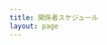 ```yaml
---
title: 関係者スケジュール
layout: page
---
```


  <head>
    <meta charset='utf-8' />
    <meta name="robots" content="noindex">
    <link href='assets/css/fullcalendar/main.css' rel='stylesheet' />
    <script src='assets/javascripts/fullcalendar/main.js'></script>
    <script src='assets/javascripts/fullcalendar/locales/ja.js'></script>
    <script>

        function AutoLink(str) {
            var regexp_url = /((h?)(ttps?:\/\/[a-zA-Z0-9.\-_@:/~?%&;=+#',()*!]+))/g; // ']))/;
            var regexp_makeLink = function(all, url, h, href) {
                return '<a href="h' + href + '">' + url + '</a>';
            }
            return str.replace(regexp_url, regexp_makeLink);
        }


      document.addEventListener('DOMContentLoaded', function() {
      var calendarEl = document.getElementById('calendar');

      let calendar = new FullCalendar.Calendar(calendarEl, {

      eventOrder: 'title',
      contentHeight: 'auto',
      initialView: 'listMonth',
      themeSystem: 'bootstrap',
      locale: 'ja',
      dayCellContent: function(e) {
        e.dayNumberText = e.dayNumberText.replace('日', '');
      },

      headerToolbar: {
        left: "prev",
        center: "title",
        right: "next"
      },

      
      buttonText: {
        next: '>',
        prev: '<'
      },

      views: {
        listMonth: {
          listDayFormat: { day: 'numeric', weekday: 'narrow' },
          listDaySideFormat: false
        }
      },

      navLinks: false,
      businessHours: true,
      editable: false,


        googleCalendarApiKey: 'AIzaSyAbxROeLBWbK9xs7VGm26Ql2JjpU2VONu0',
        eventSources: [
        {
          googleCalendarId: '57kunjloinh68h73hug19l4tjg@group.calendar.google.com'
        }
        ],

        eventClick: function(info) {
          let location = "";
          let description = "";
          if ( info.event.extendedProps.location !== undefined ) {
               location = info.event.extendedProps.location;
          }
          if ( info.event.extendedProps.description !== undefined ) {
               description = info.event.extendedProps.description;
          }
          alert('件名：' + info.event.title + '\n' + '場所：' + location + '\n' + '詳細：' + description );
          info.jsEvent.preventDefault();
         if (info.event.url) {
         }
        },


      });

        calendar.render();
      });

    </script>
  </head>
  <body>
    <div id='calendar'></div>
  </body>
